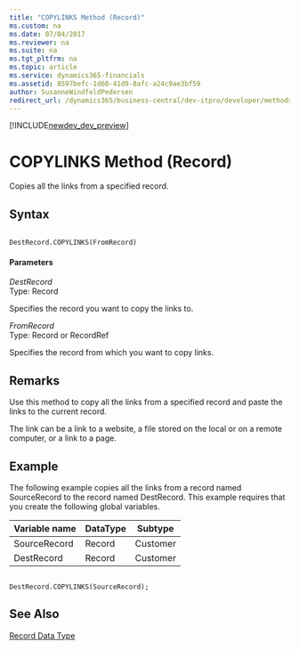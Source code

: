 ```yaml
---
title: "COPYLINKS Method (Record)"
ms.custom: na
ms.date: 07/04/2017
ms.reviewer: na
ms.suite: na
ms.tgt_pltfrm: na
ms.topic: article
ms.service: dynamics365-financials
ms.assetid: 8597befc-1d60-41d9-8afc-a24c9ae3bf59
author: SusanneWindfeldPedersen
redirect_url: /dynamics365/business-central/dev-itpro/developer/methods/devenv-al-method-reference
---
```


[!INCLUDE[newdev_dev_preview](../includes/newdev_dev_preview.md)]

# COPYLINKS Method (Record)
Copies all the links from a specified record.  
  
## Syntax  
  
```  
  
DestRecord.COPYLINKS(FromRecord)  
```  
  
#### Parameters  
 *DestRecord*  
 Type: Record  
  
 Specifies the record you want to copy the links to.  
  
 *FromRecord*  
 Type: Record or RecordRef  
  
 Specifies the record from which you want to copy links.  
  
## Remarks  
 Use this method to copy all the links from a specified record and paste the links to the current record.  
  
 The link can be a link to a website, a file stored on the local or on a remote computer, or a link to a page.  
  
## Example  
 The following example copies all the links from a record named SourceRecord to the record named DestRecord. This example requires that you create the following global variables.  
  
|Variable name|DataType|Subtype|  
|-------------------|--------------|-------------|  
|SourceRecord|Record|Customer|  
|DestRecord|Record|Customer|  
  
```  
  
DestRecord.COPYLINKS(SourceRecord);  
```  
  
## See Also  
 [Record Data Type](../datatypes/devenv-Record-Data-Type.md)